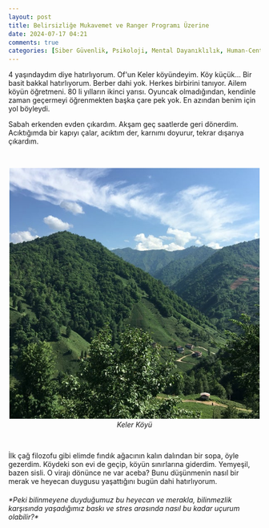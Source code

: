 ```yaml
---
layout: post
title: Belirsizliğe Mukavemet ve Ranger Programı Üzerine
date: 2024-07-17 04:21
comments: true
categories: [Siber Güvenlik, Psikoloji, Mental Dayanıklılık, Human-Centric Skills, Ranger Programı]
---
```


4 yaşındaydım diye hatırlıyorum. Of'un Keler köyündeyim. Köy küçük... Bir basit bakkal hatırlıyorum. Berber dahi yok. Herkes birbirini tanıyor. Ailem köyün öğretmeni. 80 li yılların ikinci yarısı. Oyuncak olmadığından, kendinle zaman geçermeyi öğrenmekten başka çare pek yok. En azından benim için yol böyleydi. 
 <!--more-->

Sabah erkenden evden çıkardım. Akşam geç saatlerde geri dönerdim. Acıktığımda bir kapıyı çalar, acıktım der, karnımı doyurur, tekrar dışarıya çıkardım. 

<br>

<p align="center">
      <img alt="img-name" src="/img/belirsizlik/keler.jpg" width="500" class="img-container">

  <br>
    <em>Keler Köyü</em>
</p>

<br>

İlk çağ filozofu gibi elimde fındık ağacının kalın dalından bir sopa, öyle gezerdim. Köydeki son evi de geçip, köyün sınırlarına giderdim. Yemyeşil, bazen sisli. O virajı dönünce ne var aceba? Bunu düşünmenin nasıl bir merak ve heyecan duygusu yaşattığını bugün dahi hatırlıyorum. 

<h6>
*Peki bilinmeyene duyduğumuz bu heyecan ve merakla, bilinmezlik karşısında yaşadığımız baskı ve stres arasında nasıl bu kadar uçurum olabilir?*
</h6>


